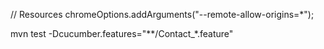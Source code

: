 // Resources
chromeOptions.addArguments("--remote-allow-origins=*");

mvn test -Dcucumber.features="**/Contact_*.feature"